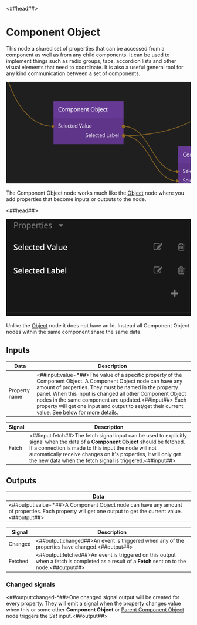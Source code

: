 <##head##>

# Component Object

This node a shared set of properties that can be accessed from a component as well as from any child components. It can be used to implement things such as radio groups, tabs, accordion lists and other visual elements that need to coordinate. It is also a useful general tool for any kind communication between a set of components.

![](component-object.png ':class=img-size-l')

The <span class="ndl-node">Component Object</span> node works much like the <span class="ndl-node">[Object](/nodes/data/object/object/)</span> node where you add properties that become inputs or outputs to the node.

<##head##>

![](component-object-props.png ':class=img-size-l')

Unlike the <span class="ndl-node">[Object](/nodes/data/object/object/)</span> node it does not have an <span class="ndl-data">Id</span>. Instead all <span class="ndl-node">Component Object</span> nodes within the same component share the same data.

## Inputs

| Data | Description |
| ---- | ----------- |
| <span class="ndl-data">Property name</span> | <##input:value-\*##>The value of a specific property of the Component Object. A Component Object node can have any amount of properties. They must be named in the property panel. When this input is changed all other Component Object nodes in the same component are updated.<##input##> Each property will get one input and output to set/get their current value. See below for more details. |


| Signal | Description |
| ---- | ----------- |
| <span class="ndl-signal">Fetch</span> | <##input:fetch##>The fetch signal input can be used to explicitly signal when the data of a **Component Object** should be fetched. If a connection is made to this input the node will not automatically receive changes on it's properties, it will only get the new data when the fetch signal is triggered.<##input##> |

## Outputs


| Data |
| ---- |
| <##output:value-\*##>A Component Object node can have any amount of properties. Each property will get one output to get the current value.<##output##> |


| Signal | Description |
| ---- | ----------- |
| <span class="ndl-signal">Changed</span> | <##output:changed##>An event is triggered when any of the properties have changed.<##output##> |
| <span class="ndl-signal">Fetched</span> | <##output:fetched##>An event is triggered on this output when a fetch is completed as a result of a **Fetch** sent on to the node.<##output##> |

### Changed signals

<##output:changed-\*##>One changed signal output will be created for every property. They will emit a signal when the property changes value when this or some other **Component Object** or [Parent Component Object](/nodes/component-utilities/parent-component-object/README.md) node triggers the _Set_ input.<##output##>
